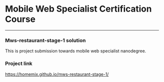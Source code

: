 # Mobile Web Specialist Certification Course
---
### Mws-restaurant-stage-1 solution

This is project submission towards mobile web specialist nanodegree. 

### Project link
https://homemix.github.io/mws-restaurant-stage-1/





